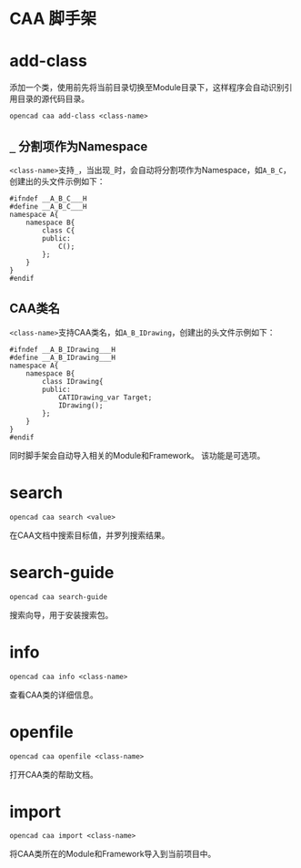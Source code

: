 # CAA 脚手架
# add-class
添加一个类，使用前先将当前目录切换至Module目录下，这样程序会自动识别引用目录的源代码目录。
```
opencad caa add-class <class-name>
```
## `_` 分割项作为Namespace
`<class-name>`支持`_`，当出现`_`时，会自动将分割项作为Namespace，如`A_B_C`，创建出的头文件示例如下：
```
#ifndef __A_B_C___H
#define __A_B_C___H
namespace A{
    namespace B{
        class C{
        public:
            C();
        };
    }
}
#endif
```
## CAA类名
`<class-name>`支持CAA类名，如`A_B_IDrawing`，创建出的头文件示例如下：
```
#ifndef __A_B_IDrawing___H
#define __A_B_IDrawing___H
namespace A{
    namespace B{
        class IDrawing{
        public:
            CATIDrawing_var Target;
            IDrawing();
        };
    }
}
#endif
```
同时脚手架会自动导入相关的Module和Framework。
该功能是可选项。
# search
```
opencad caa search <value>
```
在CAA文档中搜索目标值，并罗列搜索结果。

# search-guide
```
opencad caa search-guide
```
搜索向导，用于安装搜索包。

# info
```
opencad caa info <class-name>
```
查看CAA类的详细信息。

# openfile
```
opencad caa openfile <class-name>
```
打开CAA类的帮助文档。

# import
```
opencad caa import <class-name>
```
将CAA类所在的Module和Framework导入到当前项目中。